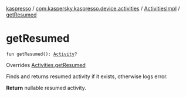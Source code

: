 [kaspresso](../../index.md) / [com.kaspersky.kaspresso.device.activities](../index.md) / [ActivitiesImpl](index.md) / [getResumed](./get-resumed.md)

# getResumed

`fun getResumed(): `[`Activity`](https://developer.android.com/reference/android/app/Activity.html)`?`

Overrides [Activities.getResumed](../-activities/get-resumed.md)

Finds and returns resumed activity if it exists, otherwise logs error.

**Return**
nullable resumed activity.

